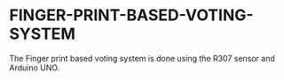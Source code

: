 # FINGER-PRINT-BASED-VOTING-SYSTEM
The Finger print based voting system is done using the R307 sensor and Arduino UNO.
